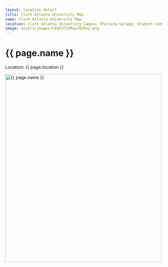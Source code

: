 ```yaml
---
layout: location_detail
title: Clark Atlanta University Map
name: Clark Atlanta University Map
location: Clark Atlanta University Campus (Parking Garage, Student Center, Thomas Cole Building)
image: assets/images/CAUSICSSMap2024v2.png
---
```


<h1>{{ page.name }}</h1>
<p>Location: {{ page.location }}</p>
<img src="{{ page.image | relative_url }}" alt="{{ page.name }}" width="500" height="600">
